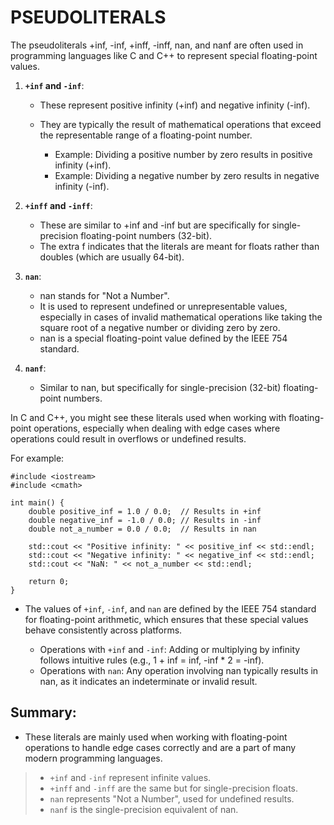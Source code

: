 # PSEUDOLITERALS

The pseudoliterals +inf, -inf, +inff, -inff, nan, and nanf are often used in programming languages like C and C++ to represent special floating-point values.

1. **`+inf` and `-inf`**:

	* These represent positive infinity (+inf) and negative infinity (-inf).
	* They are typically the result of mathematical operations that exceed the representable range of a floating-point number.

    	- Example: Dividing a positive number by zero results in positive infinity (+inf).
    	- Example: Dividing a negative number by zero results in negative infinity (-inf).

2. **`+inff` and `-inff`**:

    * These are similar to +inf and -inf but are specifically for single-precision floating-point numbers (32-bit).
    * The extra f indicates that the literals are meant for floats rather than doubles (which are usually 64-bit).

3. **`nan`**:

    * nan stands for "Not a Number".
    * It is used to represent undefined or unrepresentable values, especially in cases of invalid mathematical operations like taking the square root of a negative number or dividing zero by zero.
    * nan is a special floating-point value defined by the IEEE 754 standard.

4. **`nanf`**:

    * Similar to nan, but specifically for single-precision (32-bit) floating-point numbers.

In C and C++, you might see these literals used when working with floating-point operations, especially when dealing with edge cases where operations could result in overflows or undefined results.

For example:
```
#include <iostream>
#include <cmath>

int main() {
    double positive_inf = 1.0 / 0.0;  // Results in +inf
    double negative_inf = -1.0 / 0.0; // Results in -inf
    double not_a_number = 0.0 / 0.0;  // Results in nan
    
    std::cout << "Positive infinity: " << positive_inf << std::endl;
    std::cout << "Negative infinity: " << negative_inf << std::endl;
    std::cout << "NaN: " << not_a_number << std::endl;
    
    return 0;
}
```
* The values of `+inf`, `-inf`, and `nan` are defined by the IEEE 754 standard for floating-point arithmetic, which ensures that these special values behave consistently across platforms.

	* Operations with `+inf` and `-inf`:
        Adding or multiplying by infinity follows intuitive rules (e.g., 1 + inf = inf, -inf * 2 = -inf).
	* Operations with `nan`:
        Any operation involving nan typically results in nan, as it indicates an indeterminate or invalid result.

## Summary:
* These literals are mainly used when working with floating-point operations to handle edge cases correctly and are a part of many modern programming languages.

>    * `+inf` and `-inf` represent infinite values.
>    * `+inff` and `-inff` are the same but for single-precision floats.
>    * `nan` represents "Not a Number", used for undefined results.
>    * `nanf` is the single-precision equivalent of nan.

